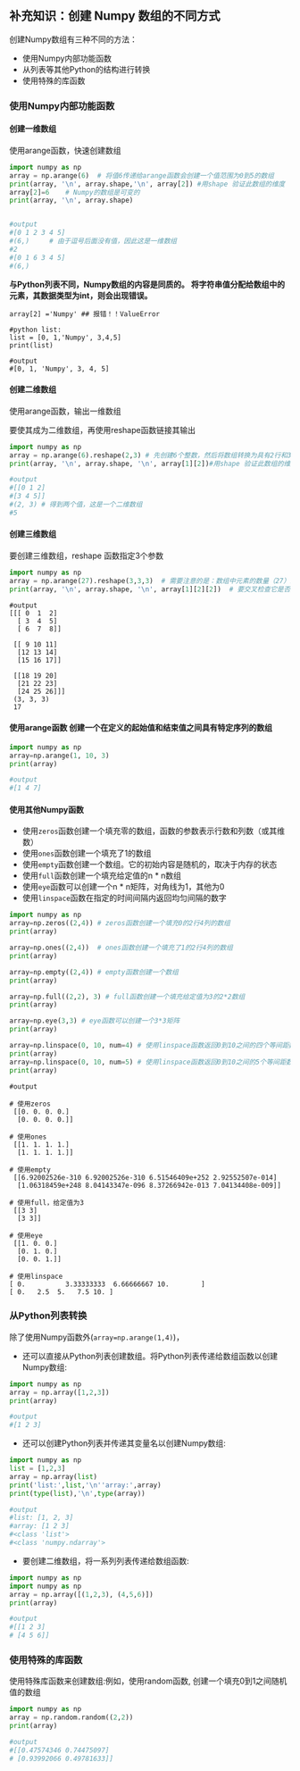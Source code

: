 ## 补充知识：创建 Numpy 数组的不同方式

创建Numpy数组有三种不同的方法：

- 使用Numpy内部功能函数
- 从列表等其他Python的结构进行转换
- 使用特殊的库函数

### 使用Numpy内部功能函数

#### 创建一维数组

使用arange函数，快速创建数组

```python
import numpy as np 
array = np.arange(6)  # 将值6传递给arange函数会创建一个值范围为0到5的数组
print(array, '\n', array.shape,'\n', array[2]) #用shape 验证此数组的维度
array[2]=6    # Numpy的数组是可变的
print(array, '\n', array.shape)


#output
#[0 1 2 3 4 5] 
#(6,)     # 由于逗号后面没有值，因此这是一维数组
#2
#[0 1 6 3 4 5] 
#(6,)
```

**与Python列表不同，Numpy数组的内容是同质的。 将字符串值分配给数组中的元素，其数据类型为int，则会出现错误。**

```
array[2] ='Numpy' ## 报错！！ValueError

#python list:
list = [0, 1,'Numpy', 3,4,5]
print(list)

#output
#[0, 1, 'Numpy', 3, 4, 5]
```

#### 创建二维数组

使用arange函数，输出一维数组

要使其成为二维数组，再使用reshape函数链接其输出

```python
import numpy as np
array = np.arange(6).reshape(2,3) # 先创建6个整数，然后将数组转换为具有2行和3列的二维数组
print(array, '\n', array.shape, '\n', array[1][2])#用shape 验证此数组的维度

#output
#[[0 1 2]
#[3 4 5]] 
#(2, 3) # 得到两个值，这是一个二维数组
#5
```

#### 创建三维数组

要创建三维数组，reshape 函数指定3个参数

```python
import numpy as np
array = np.arange(27).reshape(3,3,3)  # 需要注意的是：数组中元素的数量（27）必须是其尺寸（3*3*3）的乘积
print(array, '\n', array.shape, '\n', array[1][2][2])  # 要交叉检查它是否是三维数组 使用shape
```

```
#output
[[[ 0  1  2]
  [ 3  4  5]
  [ 6  7  8]]

 [[ 9 10 11]
  [12 13 14]
  [15 16 17]]

 [[18 19 20]
  [21 22 23]
  [24 25 26]]] 
 (3, 3, 3) 
 17
```

#### 使用arange函数 创建一个在定义的起始值和结束值之间具有特定序列的数组

```python
import numpy as np
array=np.arange(1, 10, 3)
print(array)

#output
#[1 4 7]
```

#### 使用其他Numpy函数

- 使用```zeros```函数创建一个填充零的数组，函数的参数表示行数和列数（或其维数）
- 使用```ones```函数创建一个填充了1的数组
- 使用```empty```函数创建一个数组。它的初始内容是随机的，取决于内存的状态
- 使用```full```函数创建一个填充给定值的n * n数组
- 使用```eye```函数可以创建一个n * n矩阵，对角线为1，其他为0
- 使用```linspace```函数在指定的时间间隔内返回均匀间隔的数字


```python
import numpy as np
array=np.zeros((2,4)) # zeros函数创建一个填充0的2行4列的数组
print(array)

array=np.ones((2,4))  # ones函数创建一个填充了1的2行4列的数组
print(array)

array=np.empty((2,4)) # empty函数创建一个数组
print(array)

array=np.full((2,2), 3) # full函数创建一个填充给定值为3的2*2数组
print(array)

array=np.eye(3,3) # eye函数可以创建一个3*3矩阵
print(array)

array=np.linspace(0, 10, num=4) # 使用linspace函数返回0到10之间的四个等间距数字
print(array)
array=np.linspace(0, 10, num=5) # 使用linspace函数返回0到10之间的5个等间距数字
print(array)
```

```
#output

# 使用zeros
 [[0. 0. 0. 0.]
  [0. 0. 0. 0.]]

# 使用ones
 [[1. 1. 1. 1.]
  [1. 1. 1. 1.]]

# 使用empty
 [[6.92002526e-310 6.92002526e-310 6.51546409e+252 2.92552507e-014]
  [1.06318459e+248 8.04143347e-096 8.37266942e-013 7.04134408e-009]]

# 使用full，给定值为3
 [[3 3]
  [3 3]]

# 使用eye
 [[1. 0. 0.]
  [0. 1. 0.]
  [0. 0. 1.]]
  
# 使用linspace
[ 0.          3.33333333  6.66666667 10.        ]
[ 0.   2.5  5.   7.5 10. ]
```

### 从Python列表转换

除了使用Numpy函数外(```array=np.arange(1,4)```)，

- 还可以直接从Python列表创建数组。将Python列表传递给数组函数以创建Numpy数组:

```python
import numpy as np
array = np.array([1,2,3])
print(array)

#output
#[1 2 3]
```

- 还可以创建Python列表并传递其变量名以创建Numpy数组:

```python
import numpy as np
list = [1,2,3]
array = np.array(list)
print('list:',list,'\n''array:',array)
print(type(list),'\n',type(array))

#output
#list: [1, 2, 3] 
#array: [1 2 3]
#<class 'list'> 
#<class 'numpy.ndarray'>
```

- 要创建二维数组，将一系列列表传递给数组函数:

```python
import numpy as np
import numpy as np
array = np.array([(1,2,3), (4,5,6)])
print(array)

#output
#[[1 2 3]
# [4 5 6]]
```

### 使用特殊的库函数

使用特殊库函数来创建数组:例如，使用random函数, 创建一个填充0到1之间随机值的数组

```python
import numpy as np
array = np.random.random((2,2))
print(array)

#output
#[[0.47574346 0.74475097]
# [0.93992066 0.49781633]]
```
